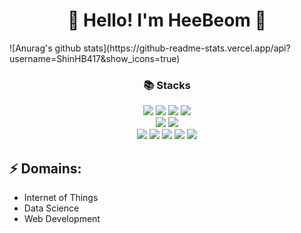 <h1 align="center">🤠 Hello! I'm HeeBeom 🤠 </h1>
![Anurag's github stats](https://github-readme-stats.vercel.app/api?username=ShinHB417&show_icons=true)



<div align=center> <h3>  📚 Stacks  </h3></div>

<div align=center> 
  <img src="https://img.shields.io/badge/Java-007396?style=flat&logo=java&logoColor=white"> 
  <img src="https://img.shields.io/badge/C-A8B9CC?style=flat&logo=C&logoColor=white">
  <img src="https://img.shields.io/badge/C++-A8B9CC?style=flat&logo=C&logoColor=white">
  <img src="https://img.shields.io/badge/Python-3776AB?style=flat&logo=python&logoColor=white"> 
  <br>
  
  <img src="https://img.shields.io/badge/Spring-6DB33F?style=flat&logo=Spring&logoColor=white"> 
  <img src="https://img.shields.io/badge/MySQL-4479A1?style=flat&logo=mysql&logoColor=white">
  <br>

  <img src="https://img.shields.io/badge/Linux-FCC624?style=flat&logo=linux&logoColor=black"> 
  <img src="https://img.shields.io/badge/Ubuntu-E95420?style=flat&logo=Ubuntu&logoColor=black">
  <img src="https://img.shields.io/badge/Amazon AWS-232F3E?style=flat&logo=amazonaws&logoColor=white"> 
  <img src="https://img.shields.io/badge/Git-F05032?style=flat&logo=git&logoColor=white">
  <img src="https://img.shields.io/badge/GitHub-181717?style=flat&logo=github&logoColor=white">
  
  <br>
</div>

## ⚡ Domains:
- Internet of Things
- Data Science
- Web Development

<!--
**ShinHB417/ShinHB417** is a ✨ _special_ ✨ repository because its `README.md` (this file) appears on your GitHub profile.

Here are some ideas to get you started:

- 🔭 I’m currently working on ...
- 🌱 I’m currently learning ...
- 👯 I’m looking to collaborate on ...
- 🤔 I’m looking for help with ...
- 💬 Ask me about ...
- 📫 How to reach me: ...
- 😄 Pronouns: ...
- ⚡ Fun fact: ...
-->

